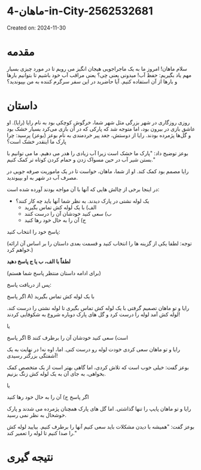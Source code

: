 # ماهان-4-in-City-2562532681

Created on: 2024-11-30

**مقدمه**
===============

سلام ماهان! امروز ما به یک ماجراجویی هیجان انگیز می رویم تا در مورد چیزی بسیار مهم یاد بگیریم: حفظ آب! میدونی یعنی چی؟ یعنی مراقب آب خود باشیم تا بتوانیم بارها و بارها از آن استفاده کنیم. آیا حاضرید در این سفر سرگرم کننده به من بپیوندید؟

**داستان**
=========

روزی روزگاری در شهر بزرگی مثل شهر شما، خرگوش کوچکی بود به نام رایا (رایا). او عاشق بازی در بیرون بود، اما متوجه شد که پارکی که در آن بازی می‌کرد بسیار خشک بود و گل‌ها پژمرده بودند. رایا از دوستش، جغد پیر خردمندی به نام بوعز (بوعز) پرسید: چرا پارک ما اینقدر خشک است؟

بوعز توضیح داد: "پارک ما خشک است زیرا آب زیادی را هدر می دهیم. ما می توانیم با بستن شیر آب در حین مسواک زدن و حمام کردن کوتاه تر کمک کنیم."

رایا مصمم بود کمک کند. او از شما، ماهان، خواست تا در یک ماموریت صرفه جویی در مصرف آب در شهر به او بپیوندید.

در اینجا برخی از چالش هایی که آنها با آن مواجه بودند آورده شده است:

* یک لوله نشتی در پارک دیدند. به نظر شما آنها باید چه کار کنند؟
	+ الف) با یک لوله کش تماس بگیرید
	+ ب) سعی کنید خودشان آن را درست کنند
	+ ج) آن را به حال خود رها کنید

پاسخ خود را انتخاب کنید: 

(توجه: لطفا یکی از گزینه ها را انتخاب کنید و قسمت بعدی داستان را بر اساس آن ارائه خواهم کرد.)

**لطفاً با الف، ب یا ج پاسخ دهید**

(برای ادامه داستان منتظر پاسخ شما هستم)

پس از دریافت پاسخ:

اگر پاسخ A) با یک لوله کش تماس بگیرید

رایا و تو ماهان تصمیم گرفتی با یک لوله کش تماس بگیری تا لوله نشتی را درست کند. لوله کش آمد لوله را درست کرد و گل های پارک دوباره شروع به شکوفایی کردند!

یا

اگر پاسخ B است) سعی کنید خودشان آن را برطرف کنند

رایا و تو ماهان سعی کردی خودت لوله رو درست کنی. اما، اوه نه! در نهایت به یک آشفتگی بزرگتر رسیدی!

بوعز گفت: خیلی خوب است که تلاش کردی، اما گاهی بهتر است از یک متخصص کمک بخواهی، به جای آن به یک لوله کش زنگ بزنیم.

یا

اگر پاسخ ج) آن را به حال خود رها کنید

رایا و تو ماهان پایپ را تنها گذاشتی. اما گل های پارک همچنان پژمرده می شدند و پارک خوشحال به نظر نمی رسید.

بوعز گفت: "همیشه با دیدن مشکلات باید سعی کنیم آنها را برطرف کنیم. بیایید لوله کش را صدا کنیم تا لوله را تعمیر کند."

**نتیجه گیری**
===============